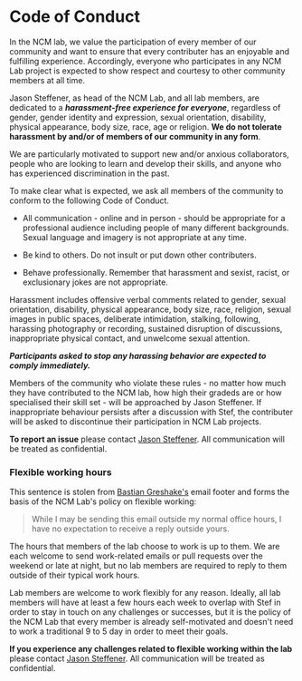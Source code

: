# Code of Conduct

In the NCM lab, we value the participation of every member of our community and want to ensure that every contributer has an enjoyable and fulfilling experience. Accordingly, everyone who participates in any NCM Lab project is expected to show respect and courtesy to other community members at all time.

Jason Steffener, as head of the NCM Lab, and all lab members, are dedicated to a ***harassment-free experience for everyone***, regardless of gender, gender identity and expression, sexual orientation, disability, physical appearance, body size, race, age or religion. **We do not tolerate harassment by and/or of members of our community in any form**.

We are particularly motivated to support new and/or anxious collaborators, people who are looking to learn and develop their skills, and anyone who has experienced discrimination in the past. 

To make clear what is expected, we ask all members of the community to conform to the following Code of Conduct.

* All communication - online and in person - should be appropriate for a professional audience including people of many different backgrounds. Sexual language and imagery is not appropriate at any time.

* Be kind to others. Do not insult or put down other contributers.

* Behave professionally. Remember that harassment and sexist, racist, or exclusionary jokes are not appropriate.

Harassment includes offensive verbal comments related to gender, sexual orientation, disability, physical appearance, body size, race, religion, sexual images in public spaces, deliberate intimidation, stalking, following, harassing photography or recording, sustained disruption of discussions, inappropriate physical contact, and unwelcome sexual attention.

***Participants asked to stop any harassing behavior are expected to comply immediately.***

Members of the community who violate these rules - no matter how much they have contributed to the NCM lab, how high their gradeds are or how specialised their skill set - will be approached by Jason Steffener. If inappropriate behaviour persists after a discussion with Stef, the contributer will be asked to discontinue their participation in NCM Lab projects.

**To report an issue** please contact [Jason Steffener](https://github.com/steffejr). All communication will be treated as confidential.

### Flexible working hours

This sentence is stolen from [Bastian Greshake's](https://github.com/gedankenstuecke) email footer and forms the basis of the NCM Lab's policy on flexible working:

> While I may be sending this email outside my normal office hours, I have no expectation to receive a reply outside yours.

The hours that members of the lab choose to work is up to them. We are each welcome to send work-related emails or pull requests over the weekend or late at night, but no lab members are required to reply to them outside of their typical work hours.

Lab members are welcome to work flexibly for any reason. Ideally, all lab members will have at least a few hours each week to overlap with Stef in order to stay in touch on any challenges or successes, but it is the policy of the NCM Lab that every member is already self-motivated and doesn't need to work a traditional 9 to 5 day in order to meet their goals.

**If you experience any challenges related to flexible working within the lab** please contact [Jason Steffener](https://github.com/steffejr). All communication will be treated as confidential.
